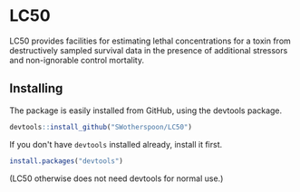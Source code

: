 # LC50

LC50 provides facilities for estimating lethal concentrations for a
toxin from destructively sampled survival data in the presence of
additional stressors and non-ignorable control mortality.


## Installing

The package is easily installed from GitHub, using the devtools package.

```R
devtools::install_github("SWotherspoon/LC50")
```

If you don't have `devtools` installed already, install it first.

```R
install.packages("devtools")
```

(LC50 otherwise does not need devtools for normal use.)

